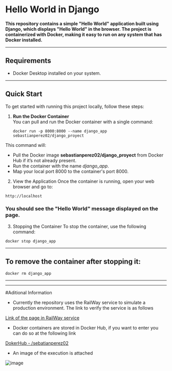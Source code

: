 # Hello World in Django
**This repository contains a simple "Hello World" application built using Django, which displays "Hello World" in the browser. The project is containerized with Docker, making it easy to run on any system that has Docker installed.**

---

## Requirements
- Docker Desktop installed on your system.

---

## Quick Start
To get started with running this project locally, follow these steps:

1. **Run the Docker Container**  
   You can pull and run the Docker container with a single command:

   ~~~
   docker run -p 8000:8000 --name django_app sebastianperez02/django_proyect
   ~~~
This command will:

- Pull the Docker image **sebastianperez02/django_proyect** from Docker Hub if it’s not already present.
- Run the container with the name *django_app*.
- Map your local port 8000 to the container's port 8000.

2. View the Application
Once the container is running, open your web browser and go to:

~~~
http://localhost
~~~
### You should see the "Hello World" message displayed on the page.

3. Stopping the Container
To stop the container, use the following command:

~~~
docker stop django_app
~~~
---
## To remove the container after stopping it:

~~~
docker rm django_app
~~~
---
---
#Aditional Information
   - Currently the repository uses the RailWay service to simulate a production environment. 
      The link to verify the service is as follows
     
  [Link of the page in RailWay service](https://helloworlddjango-production-4a32.up.railway.app/)   

   - Docker containers are stored in Docker Hub, if you want to enter you can do so at the following link
     
   [DokerHub - /sebatianperez02](https://hub.docker.com/?_gl=1*1fklqy0*_gcl_au*MTQxMTU2MzM4LjE3MzExMjY0Mjc.*_ga*NzMzMTc2MDUuMTcyMjMwODM5Mg..*_ga_XJWPQMJYHQ*MTczMTI5MTE1OC4xMC4xLjE3MzEyOTE0OTYuNDUuMC4w)


   - An image of the execution is attached


![image](https://github.com/user-attachments/assets/2a129a18-29d9-453e-84dc-967aef4d8b40)

     
